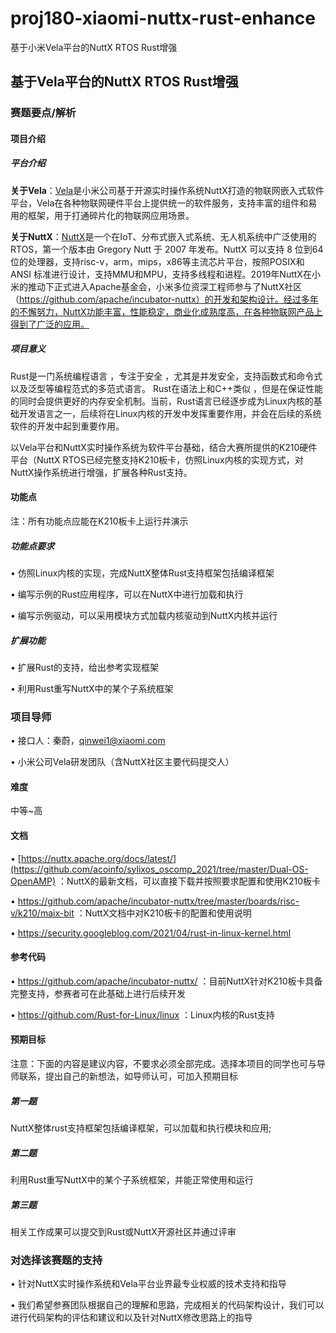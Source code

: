 # proj180-xiaomi-nuttx-rust-enhance
基于小米Vela平台的NuttX RTOS Rust增强
## 基于Vela平台的NuttX RTOS Rust增强

### 赛题要点/解析

#### 项目介绍

##### 平台介绍

**关于Vela**：[Vela](https://iot.mi.com/vela)是小米公司基于开源实时操作系统NuttX打造的物联网嵌入式软件平台，Vela在各种物联网硬件平台上提供统一的软件服务，支持丰富的组件和易用的框架，用于打通碎片化的物联网应用场景。

**关于NuttX**：[NuttX](https://nuttx.apache.org/docs/latest/)是一个在IoT、分布式嵌入式系统、无人机系统中广泛使用的RTOS，第一个版本由 Gregory Nutt 于 2007 年发布。NuttX 可以支持 8 位到64位的处理器，支持risc-v，arm，mips，x86等主流芯片平台，按照POSIX和 ANSI 标准进行设计，支持MMU和MPU，支持多线程和进程。2019年NuttX在小米的推动下正式进入Apache基金会，小米多位资深工程师参与了NuttX社区（https://github.com/apache/incubator-nuttx）的开发和架构设计。经过多年的不懈努力，NuttX功能丰富，性能稳定，商业化成熟度高，在各种物联网产品上得到了广泛的应用。

##### 项目意义

Rust是一门系统编程语言 ，专注于安全 ，尤其是并发安全，支持函数式和命令式以及泛型等编程范式的多范式语言。 Rust在语法上和C++类似 ，但是在保证性能的同时会提供更好的内存安全机制。当前，Rust语言已经逐步成为Linux内核的基础开发语言之一，后续将在Linux内核的开发中发挥重要作用，并会在后续的系统软件的开发中起到重要作用。

以Vela平台和NuttX实时操作系统为软件平台基础，结合大赛所提供的K210硬件平台（NuttX RTOS已经完整支持K210板卡，仿照Linux内核的实现方式，对NuttX操作系统进行增强，扩展各种Rust支持。

 

#### 功能点

注：所有功能点应能在K210板卡上运行并演示

##### 功能点要求

• 仿照Linux内核的实现，完成NuttX整体Rust支持框架包括编译框架

• 编写示例的Rust应用程序，可以在NuttX中进行加载和执行

• 编写示例驱动，可以采用模块方式加载内核驱动到NuttX内核并运行

##### 扩展功能

• 扩展Rust的支持，给出参考实现框架

• 利用Rust重写NuttX中的某个子系统框架

### 项目导师

• 接口人：秦蔚，qinwei1@xiaomi.com

• 小米公司Vela研发团队（含NuttX社区主要代码提交人）

#### 难度

中等~高

#### 文档

• [https://nuttx.apache.org/docs/latest/](https://github.com/acoinfo/sylixos_oscomp_2021/tree/master/Dual-OS-OpenAMP) ：NuttX的最新文档，可以直接下载并按照要求配置和使用K210板卡

• https://github.com/apache/incubator-nuttx/tree/master/boards/risc-v/k210/maix-bit ：NuttX文档中对K210板卡的配置和使用说明

• https://security.googleblog.com/2021/04/rust-in-linux-kernel.html

#### 参考代码

• https://github.com/apache/incubator-nuttx/ ：目前NuttX针对K210板卡具备完整支持，参赛者可在此基础上进行后续开发

• https://github.com/Rust-for-Linux/linux ：Linux内核的Rust支持

#### 预期目标

注意：下面的内容是建议内容，不要求必须全部完成。选择本项目的同学也可与导师联系，提出自己的新想法，如导师认可，可加入预期目标

##### 第一题

NuttX整体rust支持框架包括编译框架，可以加载和执行模块和应用;

##### 第二题

利用Rust重写NuttX中的某个子系统框架，并能正常使用和运行

##### 第三题

相关工作成果可以提交到Rust或NuttX开源社区并通过评审

### 对选择该赛题的支持

• 针对NuttX实时操作系统和Vela平台业界最专业权威的技术支持和指导

• 我们希望参赛团队根据自己的理解和思路，完成相关的代码架构设计，我们可以进行代码架构的评估和建议和以及针对NuttX修改思路上的指导
